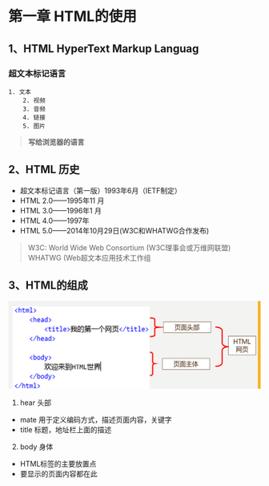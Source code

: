 # 第一章 HTML的使用
## 1、HTML HyperText Markup Languag
### 超文本标记语言
    1. 文本
        2. 视频
        3. 音频
        4. 链接
        5. 图片

> **写给浏览器的语言**

## 2、HTML 历史

- 超文本标记语言（第一版）1993年6月（IETF制定）
- HTML 2.0——1995年11 月
- HTML 3.0——1996年1 月
- HTML 4.0——1997年
- HTML 5.0——2014年10月29日(W3C和WHATWG合作发布)
> W3C: World Wide Web Consortium 	(W3C理事会或万维网联盟)    
> WHATWG  (Web超文本应用技术工作组

## 3、HTML的组成
![zucheng](HTML1.png)
1. hear 头部
  - mate 用于定义编码方式，描述页面内容，关键字
  - title  标题，地址栏上面的描述
2. body 身体
 - HTML标签的主要放置点
 - 要显示的页面内容都在此

